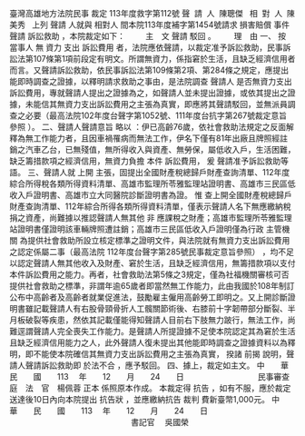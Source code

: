 臺灣高雄地方法院民事
裁定
113年度救字第112號
聲  請  人  陳聰傑  
相  對  人  陳美秀  
上列
聲請
人就與
相對人
間本院113年度補字第1454號請求
損害賠償
事件聲請
訴訟救助
，本院裁定如下：
　　
主　文
聲請
駁回
。
　　理　由
一、
按
當事人
無
資力
支出
訴訟費用
者，法院應依聲請，以裁定准予訴訟救助，民事訴訟法第107條第1項前段定有明文。所謂無資力，係指窘於生活，且缺乏經濟信用者而言。又聲請訴訟救助，依民事訴訟法第109條第2項、第284條之規定，應提出能即時調查之證據，以釋明請求救助之事由，是法院調查
聲請人
是否無資力支出訴訟費用，專就聲請人提出之證據為之，如聲請人並未提出證據，或依其提出之證據，未能信其無資力支出訴訟費用之主張為真實，即應將其聲請駁回，並無派員調查之必要（最高法院102年度台聲字第1052號、111年度台抗字第267號裁定意旨
參照
）。
二、聲請人聲請意旨
略以
：伊已高齡76歲，依社會救助法規定之反面解釋為無工作能力者，且因車禍罹病而無法工作，伊名下僅有81年出廠且牌照經註銷之汽車乙台，已無殘值，無所得收入與資產、無勞保，屬低收入戶，生活困難，缺乏籌措款項之經濟信用，無資力負擔
本件
訴訟費用，
爰
聲請准予訴訟救助等語。
三、聲請人就
上開
主張，固提出全國財產稅總歸戶財產查詢清單、112年度綜合所得稅各類所得資料清單、高雄市監理所苓雅監理站證明書、高雄市三民區低收入戶證明書、高雄市立大同醫院診斷證明書為證。
惟
查上開全國財產稅總歸戶財產查詢清單、112年綜合所得各類所得資料清單，僅表示聲請人名下無應繳納稅捐之資產，尚難據以推認聲請人無其他
非
應課稅之財產；高雄市監理所苓雅監理站證明書僅證明該車輛牌照遭註銷；高雄市三民區低收入戶證明僅為行政
主管機關
為提供社會救助所設立核定標準之證明文件，與法院就有無資力支出訴訟費用之認定係屬二事（最高法院
112年度台聲字第285號民事裁定意旨參照）
，均不足以認定聲請人無其他收入及財產、窘於生活，且缺乏經濟信用，無籌措款項以支付本件訴訟費用之能力。再者，社會救助法第5條之3規定，僅為社福機關審核可否提供社會救助之標準，非謂年逾65歲者即當然無工作能力，此由我國於108年制訂公布中高齡者及高齡者就業促進法，鼓勵雇主僱用高齡勞工即明之。又上開診斷證明書雖記載聲請人有右股骨頸骨折人工髖關節術後、右膝前十字韌帶部分斷裂、半月板破裂等疾患，然依其記載僅能得知聲請人目前右下肢無力跛行，無法工作，尚難逕謂聲請人完全喪失工作能力。是聲請人所提證據不足使本院認定其為窘於生活且缺乏經濟信用能力之人，此外聲請人復未提出其他能即時調查之證據資料以為釋明，即不能使本院確信其無資力支出訴訟費用之主張為真實，
揆諸
前揭
說明，聲請人聲請訴訟救助即
於法不合
，應予駁回。
四、據上，裁定如主文。
中　　華　　民　　國　　113 　年　　12　　月　　24　　日
　　　　　　　　　民事審查庭　法　官　楊佩蓉
正本
係照原本作成。
本裁定得
抗告
，如有不服，應於裁定送達後10日內向本院提出
抗告狀
，並應繳納抗告
裁判
費新臺幣1,000元。
中　　華　　民　　國　　113 　年　　12　　月　　24　　日
　　　　　　　　　　　　　　　
書記官
　吳國榮